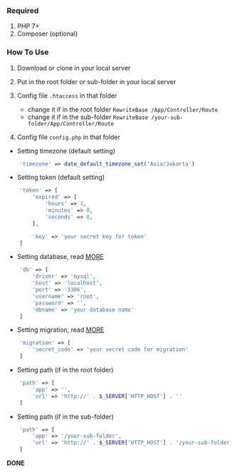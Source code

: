 ### Required
1. PHP 7+
2. Composer (optional)

### How To Use
1. Download or clone in your local server
2. Put in the root folder or sub-folder in your local server
3. Config file `.htaccess` in that folder
	- change it if in the root folder `RewriteBase /App/Controller/Route`
	- change it if in the sub-folder `RewriteBase /your-sub-folder/App/Controller/Route`

4. Config file `config.php` in that folder

+ Setting timezone (default setting)

```php
	'timezone' => date_default_timezone_set('Asia/Jakarta')
```
+ Setting token (default setting)

```php
	'token' => [
		'expired' => [
			'hours' => 1,
			'minutes' => 0,
			'seconds' => 0,
		],

		'key' => 'your secret key for token'
	]
```
+ Setting database, read [MORE](https://gitlab.com/9nine9/frest-api/wikis/migration/refresh)

```php
	'db' => [
		'driver' => 'mysql',
		'host' => 'localhost',
		'port' => '3306',
		'username' => 'root',
		'password' => '',
		'dbname' => 'your database name'
	]
```
+ Setting migration, read [MORE](https://gitlab.com/9nine9/frest-api/wikis/migration/refresh)

```php
	'migration' => [
		'secret_code' => 'your secret code for migration'	
	]
```
+ Setting path (if in the root folder)

```php
	'path' => [
		'app' => '',
		'url' => 'http://' . $_SERVER['HTTP_HOST'] . ''
	]
```
+ Setting path (if in the sub-folder)

```php
	'path' => [
		'app' => '/your-sub-folder',
		'url' => 'http://' . $_SERVER['HTTP_HOST'] . '/your-sub-folder'
	]
```

__DONE__